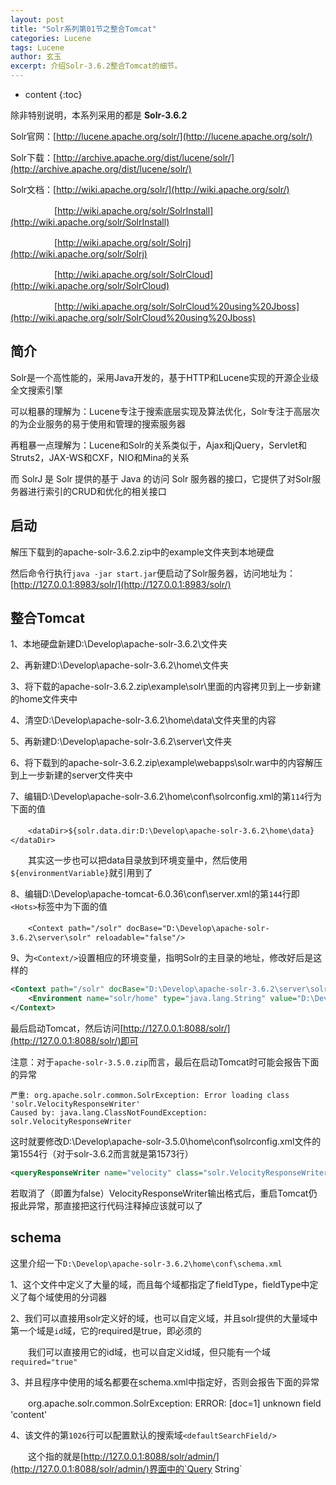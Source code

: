 ```yaml
---
layout: post
title: "Solr系列第01节之整合Tomcat"
categories: Lucene
tags: Lucene
author: 玄玉
excerpt: 介绍Solr-3.6.2整合Tomcat的细节。
---
```


* content
{:toc}


除非特别说明，本系列采用的都是 **Solr-3.6.2**

Solr官网：[http://lucene.apache.org/solr/](http://lucene.apache.org/solr/)

Solr下载：[http://archive.apache.org/dist/lucene/solr/](http://archive.apache.org/dist/lucene/solr/)

Solr文档：[http://wiki.apache.org/solr/](http://wiki.apache.org/solr/)

　　　　　[http://wiki.apache.org/solr/SolrInstall](http://wiki.apache.org/solr/SolrInstall)

　　　　　[http://wiki.apache.org/solr/Solrj](http://wiki.apache.org/solr/Solrj)

　　　　　[http://wiki.apache.org/solr/SolrCloud](http://wiki.apache.org/solr/SolrCloud)

　　　　　[http://wiki.apache.org/solr/SolrCloud%20using%20Jboss](http://wiki.apache.org/solr/SolrCloud%20using%20Jboss)

## 简介

Solr是一个高性能的，采用Java开发的，基于HTTP和Lucene实现的开源企业级全文搜索引擎

可以粗暴的理解为：Lucene专注于搜索底层实现及算法优化，Solr专注于高层次的为企业服务的易于使用和管理的搜索服务器

再粗暴一点理解为：Lucene和Solr的关系类似于，Ajax和jQuery，Servlet和Struts2，JAX-WS和CXF，NIO和Mina的关系

而 SolrJ 是 Solr 提供的基于 Java 的访问 Solr 服务器的接口，它提供了对Solr服务器进行索引的CRUD和优化的相关接口

## 启动

解压下载到的apache-solr-3.6.2.zip中的example文件夹到本地硬盘

然后命令行执行`java -jar start.jar`便启动了Solr服务器，访问地址为：[http://127.0.0.1:8983/solr/](http://127.0.0.1:8983/solr/)

## 整合Tomcat

1、本地硬盘新建D:\Develop\apache-solr-3.6.2\文件夹

2、再新建D:\Develop\apache-solr-3.6.2\home\文件夹

3、将下载的apache-solr-3.6.2.zip\example\solr\里面的内容拷贝到上一步新建的home文件夹中

4、清空D:\Develop\apache-solr-3.6.2\home\data\文件夹里的内容

5、再新建D:\Develop\apache-solr-3.6.2\server\文件夹

6、将下载到的apache-solr-3.6.2.zip\example\webapps\solr.war中的内容解压到上一步新建的server文件夹中

7、编辑D:\Develop\apache-solr-3.6.2\home\conf\solrconfig.xml的第`114`行为下面的值

　　`<dataDir>${solr.data.dir:D:\Develop\apache-solr-3.6.2\home\data}</dataDir>`

　　其实这一步也可以把data目录放到环境变量中，然后使用`${environmentVariable}`就引用到了

8、编辑D:\Develop\apache-tomcat-6.0.36\conf\server.xml的第`144`行即`<Hots>`标签中为下面的值

　　`<Context path="/solr" docBase="D:\Develop\apache-solr-3.6.2\server\solr" reloadable="false"/>`

9、为`<Context/>`设置相应的环境变量，指明Solr的主目录的地址，修改好后是这样的

```xml
<Context path="/solr" docBase="D:\Develop\apache-solr-3.6.2\server\solr" reloadable="false">
    <Environment name="solr/home" type="java.lang.String" value="D:\Develop\apache-solr-3.6.2\home" override="true"/>
</Context>
```

最后启动Tomcat，然后访问[http://127.0.0.1:8088/solr/](http://127.0.0.1:8088/solr/)即可

注意：对于`apache-solr-3.5.0.zip`而言，最后在启动Tomcat时可能会报告下面的异常

```
严重: org.apache.solr.common.SolrException: Error loading class 'solr.VelocityResponseWriter'
Caused by: java.lang.ClassNotFoundException: solr.VelocityResponseWriter
```

这时就要修改D:\Develop\apache-solr-3.5.0\home\conf\solrconfig.xml文件的第1554行（对于solr-3.6.2而言就是第1573行）

```xml
<queryResponseWriter name="velocity" class="solr.VelocityResponseWriter" enable="${solr.velocity.enable:false}"/>
```

若取消了（即置为false）VelocityResponseWriter输出格式后，重启Tomcat仍报此异常，那直接把这行代码注释掉应该就可以了

## schema

这里介绍一下`D:\Develop\apache-solr-3.6.2\home\conf\schema.xml`

1、这个文件中定义了大量的域，而且每个域都指定了fieldType，fieldType中定义了每个域使用的分词器

2、我们可以直接用solr定义好的域，也可以自定义域，并且solr提供的大量域中第一个域是`id`域，它的required是true，即必须的

　　我们可以直接用它的id域，也可以自定义id域，但只能有一个域`required="true"`

3、并且程序中使用的域名都要在schema.xml中指定好，否则会报告下面的异常

　　org.apache.solr.common.SolrException: ERROR: [doc=1] unknown field 'content'

4、该文件的第`1026`行可以配置默认的搜索域`<defaultSearchField/>`

　　这个指的就是[http://127.0.0.1:8088/solr/admin/](http://127.0.0.1:8088/solr/admin/)界面中的`Query String`